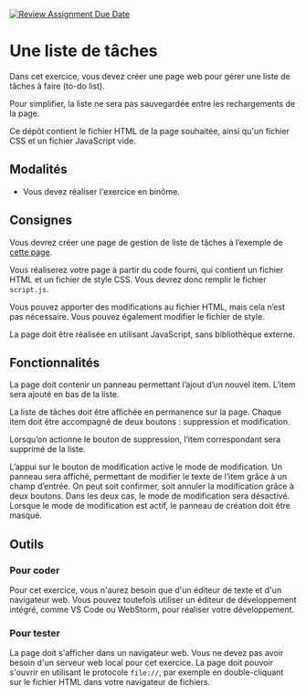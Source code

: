 [![Review Assignment Due Date](https://classroom.github.com/assets/deadline-readme-button-22041afd0340ce965d47ae6ef1cefeee28c7c493a6346c4f15d667ab976d596c.svg)](https://classroom.github.com/a/ovH1Hel6)
# Une liste de tâches

Dans cet exercice, vous devez créer une page web pour gérer une liste de tâches à faire (to-do list).

Pour simplifier, la liste ne sera pas sauvegardée entre les rechargements de la page.

Ce dépôt contient le fichier HTML de la page souhaitée, ainsi qu'un fichier CSS et un fichier JavaScript vide.

## Modalités
- Vous devez réaliser l'exercice en binôme.

## Consignes
Vous devrez créer une page de gestion de liste de tâches à l’exemple de [cette page](https://polytechlyon.github.io/todo-list.js/).

Vous réaliserez votre page à partir du code fourni, qui contient un fichier HTML et un fichier de style CSS.
Vous devrez donc remplir le fichier `script.js`.

Vous pouvez apporter des modifications au fichier HTML, mais cela n’est pas nécessaire.
Vous pouvez également modifier le fichier de style.

La page doit être réalisée en utilisant JavaScript, sans bibliothèque externe.

## Fonctionnalités
La page doit contenir un panneau permettant l’ajout d’un nouvel item.
L’item sera ajouté en bas de la liste.

La liste de tâches doit être affichée en permanence sur la page.
Chaque item doit être accompagné de deux boutons : suppression et modification.

Lorsqu’on actionne le bouton de suppression, l’item correspondant sera supprimé de la liste.

L’appui sur le bouton de modification active le mode de modification.
Un panneau sera affiché, permettant de modifier le texte de l’item grâce à un champ d’entrée.
On peut soit confirmer, soit annuler la modification grâce à deux boutons.
Dans les deux cas, le mode de modification sera désactivé.
Lorsque le mode de modification est actif, le panneau de création doit être masqué.

## Outils
### Pour coder
Pour cet exercice, vous n'aurez besoin que d'un éditeur de texte et d'un navigateur web.
Vous pouvez toutefois utiliser un éditeur de développement intégré, comme VS Code ou WebStorm, pour réaliser votre développement.

### Pour tester
La page doit s'afficher dans un navigateur web.
Vous ne devez pas avoir besoin d'un serveur web local pour cet exercice.
La page doit pouvoir s'ouvrir en utilisant le protocole `file://`, par exemple en double-cliquant sur le fichier HTML dans votre navigateur de fichiers.
